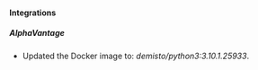 #### Integrations
##### AlphaVantage
- Updated the Docker image to: *demisto/python3:3.10.1.25933*.
